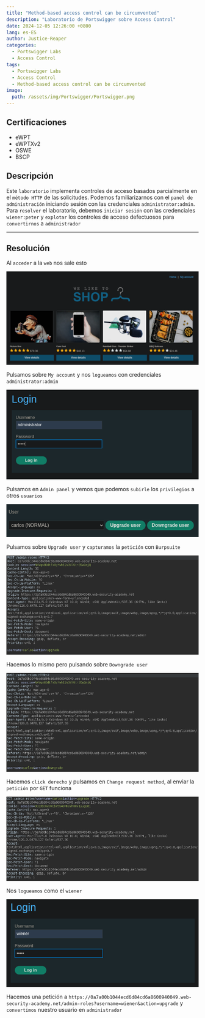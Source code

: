 ```yaml
---
title: "Method-based access control can be circumvented"
description: "Laboratorio de Portswigger sobre Access Control"
date: 2024-12-05 12:26:00 +0800
lang: es-ES
author: Justice-Reaper
categories:
  - Portswigger Labs
  - Access Control
tags:
  - Portswigger Labs
  - Access Control
  - Method-based access control can be circumvented
image:
  path: /assets/img/Portswigger/Portswigger.png
---
```


## Certificaciones

- eWPT
- eWPTXv2
- OSWE
- BSCP
  
## Descripción

Este `laboratorio` implementa controles de acceso basados parcialmente en el `método HTTP` de las solicitudes. Podemos familiarizarnos con el `panel de administración` iniciando sesión con las credenciales `administrator:admin`. Para `resolver` el laboratorio, debemos `iniciar sesión` con las credenciales `wiener:peter` y `explotar` los controles de acceso defectuosos para `convertirnos` a `administrador`

---

## Resolución

Al `acceder` a la `web` nos sale esto

![](/assets/img/Access-Control-Lab-11/image_1.png)

Pulsamos sobre `My account` y nos `logueamos` con credenciales `administrator:admin`

![](/assets/img/Access-Control-Lab-11/image_2.png)

Pulsamos en `Admin panel` y vemos que podemos `subirle` los `privilegios` a otros `usuarios`

![](/assets/img/Access-Control-Lab-11/image_3.png)

Pulsamos sobre `Upgrade user` y `capturamos` la `petición` con `Burpsuite`

![](/assets/img/Access-Control-Lab-11/image_4.png)

Hacemos lo mismo pero pulsando sobre `Downgrade user`

![](/assets/img/Access-Control-Lab-11/image_5.png)

Hacemos `click derecho` y pulsamos en `Change request method`, al enviar la `petición` por `GET` funciona

![](/assets/img/Access-Control-Lab-11/image_6.png)

Nos `logueamos` como el `wiener`

![](/assets/img/Access-Control-Lab-11/image_7.png)

Hacemos una petición a `https://0a7a00b1044ecd6d84cd6a8600940049.web-security-academy.net/admin-roles?username=wiener&action=upgrade` y `convertimos` nuestro usuario en `administrador` 
